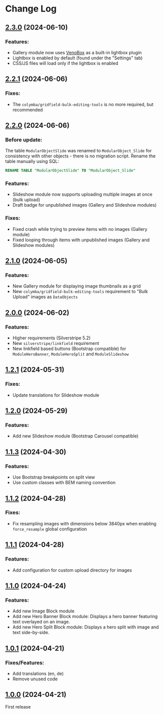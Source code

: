 # Change Log


## [2.3.0](https://github.com/minimalic/silverstripe-fundamental/releases/tag/2.3.0) (2024-06-10)

### Features:
* Gallery module now uses [VenoBox](https://github.com/nicolafranchini/VenoBox) as a built-in lightbox plugin
* Lightbox is enabled by default (found under the "Settings" tab)
* CSS/JS files will load only if the lightbox is enabled


## [2.2.1](https://github.com/minimalic/silverstripe-fundamental/releases/tag/2.2.1) (2024-06-06)

### Fixes:
* The `colymba/gridfield-bulk-editing-tools` is no more required, but recommended


## [2.2.0](https://github.com/minimalic/silverstripe-fundamental/releases/tag/2.2.0) (2024-06-06)

### Before update:
The table `ModularObjectSlide` was renamed to `ModularObject_Slide` for consistency with other objects - there is no migration script. Rename the table manually using SQL:
```sql
RENAME TABLE "ModularObjectSlide" TO "ModularObject_Slide"
```

### Features:
* Slideshow module now supports uploading multiple images at once (bulk upload)
* Draft badge for unpublished images (Gallery and Slideshow modules)

### Fixes:
* Fixed crash while trying to preview items with no images (Gallery module)
* Fixed looping through items with unpublished images (Gallery and Slideshow modules)


## [2.1.0](https://github.com/minimalic/silverstripe-fundamental/releases/tag/2.1.0) (2024-06-05)

### Features:
* New Gallery module for displaying image thumbnails as a grid
* New `colymba/gridfield-bulk-editing-tools` requirement to "Bulk Upload" images as `DataObjects`


## [2.0.0](https://github.com/minimalic/silverstripe-fundamental/releases/tag/2.0.0) (2024-06-02)

### Features:
* Higher requirements (Silverstripe 5.2)
* New `silverstripe/linkfield` requirement
* New linkfield based buttons (Bootstrap compatible) for `ModuleHeroBanner`, `ModuleHeroSplit` and `ModuleSlideshow`


## [1.2.1](https://github.com/minimalic/silverstripe-fundamental/releases/tag/1.2.1) (2024-05-31)

### Fixes:
* Update translations for Slideshow module


## [1.2.0](https://github.com/minimalic/silverstripe-fundamental/releases/tag/1.2.0) (2024-05-29)

### Features:
* Add new Slideshow module (Bootstrap Carousel compatible)


## [1.1.3](https://github.com/minimalic/silverstripe-fundamental/releases/tag/1.1.3) (2024-04-30)

### Features:
* Use Bootstrap breakpoints on split view
* Use custom classes with BEM naming convention


## [1.1.2](https://github.com/minimalic/silverstripe-fundamental/releases/tag/1.1.2) (2024-04-28)

### Fixes:
* Fix resampling images with dimensions below 3840px when enabling `force_resample` global configuration


## [1.1.1](https://github.com/minimalic/silverstripe-fundamental/releases/tag/1.1.1) (2024-04-28)

### Features:
* Add configuration for custom upload directory for images


## [1.1.0](https://github.com/minimalic/silverstripe-fundamental/releases/tag/1.1.0) (2024-04-24)

### Features:
* Add new Image Block module
* Add new Hero Banner Block module:
Displays a hero banner featuring text overlayed on an image.
* Add new Hero Split Block module:
Displays a hero split with image and text side-by-side.


## [1.0.1](https://github.com/minimalic/silverstripe-fundamental/releases/tag/1.0.1) (2024-04-21)

### Fixes/Features:
* Add translations (en, de)
* Remove unused code


## [1.0.0](https://github.com/minimalic/silverstripe-fundamental/releases/tag/1.0.0) (2024-04-21)

First release
